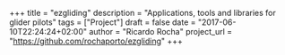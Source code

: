 +++
title = "ezgliding"
description = "Applications, tools and libraries for glider pilots"
tags = ["Project"]
draft = false
date = "2017-06-10T22:24:24+02:00"
author = "Ricardo Rocha"
project_url = "https://github.com/rochaporto/ezgliding"
+++
